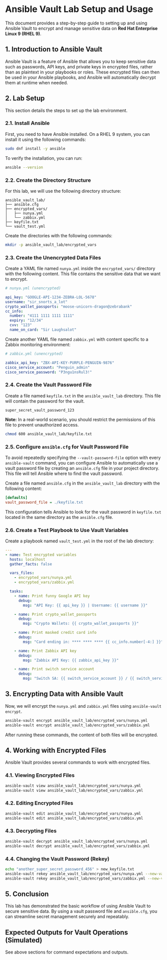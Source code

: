 # Ansible Vault Lab Setup and Usage

This document provides a step-by-step guide to setting up and using Ansible Vault to encrypt and manage sensitive data on **Red Hat Enterprise Linux 9 (RHEL 9)**.

## 1. Introduction to Ansible Vault

Ansible Vault is a feature of Ansible that allows you to keep sensitive data such as passwords, API keys, and private keys in encrypted files, rather than as plaintext in your playbooks or roles. These encrypted files can then be used in your Ansible playbooks, and Ansible will automatically decrypt them at runtime when needed.

## 2. Lab Setup

This section details the steps to set up the lab environment.

### 2.1. Install Ansible

First, you need to have Ansible installed. On a RHEL 9 system, you can install it using the following commands:

```bash
sudo dnf install -y ansible
```

To verify the installation, you can run:

```bash
ansible --version
```

### 2.2. Create the Directory Structure

For this lab, we will use the following directory structure:

```
ansible_vault_lab/
├── ansible.cfg
├── encrypted_vars/
│   ├── nunya.yml
│   └── zabbix.yml
├── keyfile.txt
└── vault_test.yml
```

Create the directories with the following commands:

```bash
mkdir -p ansible_vault_lab/encrypted_vars
```

### 2.3. Create the Unencrypted Data Files

Create a YAML file named `nunya.yml` inside the `encrypted_vars/` directory with the following content. This file contains the sensitive data that we want to encrypt.

```yaml
# nunya.yml (unencrypted)

api_key: "GOOGLE-API-1234-ZEBRA-LOL-5678"
username: "sir_snorts_a_lot"
crypto_wallet_passports: "moose-unicorn-dragon@zebrabank"
cc_info:
  number: "4111 1111 1111 1111"
  expiry: "12/34"
  cvv: "123"
  name_on_card: "Sir Laughsalot"
```

Create another YAML file named `zabbix.yml` with content specific to a Zabbix monitoring environment:

```yaml
# zabbix.yml (unencrypted)

zabbix_api_key: "ZBX-API-KEY-PURPLE-PENGUIN-9876"
cisco_service_account: "Penguin_admin"
cisco_service_password: "P3ngu1nsRul3!"
```

### 2.4. Create the Vault Password File

Create a file named `keyfile.txt` in the `ansible_vault_lab` directory. This file will contain the password for the vault.

```
super_secret_vault_password_123
```

**Note:** In a real-world scenario, you should restrict the permissions of this file to prevent unauthorized access.

```bash
chmod 600 ansible_vault_lab/keyfile.txt
```

### 2.5. Configure `ansible.cfg` for Vault Password File

To avoid repeatedly specifying the `--vault-password-file` option with every `ansible-vault` command, you can configure Ansible to automatically use a vault password file by creating an `ansible.cfg` file in your project directory. This file will tell Ansible where to find the vault password.

Create a file named `ansible.cfg` in the `ansible_vault_lab` directory with the following content:

```ini
[defaults]
vault_password_file = ./keyfile.txt
```

This configuration tells Ansible to look for the vault password in `keyfile.txt` located in the same directory as the `ansible.cfg` file.

### 2.6. Create a Test Playbook to Use Vault Variables

Create a playbook named `vault_test.yml` in the root of the lab directory:

```yaml
---
- name: Test encrypted variables
  hosts: localhost
  gather_facts: false

  vars_files:
    - encrypted_vars/nunya.yml
    - encrypted_vars/zabbix.yml

  tasks:
    - name: Print funny Google API key
      debug:
        msg: "API Key: {{ api_key }} | Username: {{ username }}"

    - name: Print crypto_wallet_passports
      debug:
        msg: "Crypto Wallets: {{ crypto_wallet_passports }}"

    - name: Print masked credit card info
      debug:
        msg: "Card ending in: **** **** **** {{ cc_info.number[-4:] }}"

    - name: Print Zabbix API key
      debug:
        msg: "Zabbix API Key: {{ zabbix_api_key }}"

    - name: Print switch service account
      debug:
        msg: "Switch SA: {{ switch_service_account }} / {{ switch_service_password }}"
```

## 3. Encrypting Data with Ansible Vault

Now, we will encrypt the `nunya.yml` and `zabbix.yml` files using `ansible-vault encrypt`.

```bash
ansible-vault encrypt ansible_vault_lab/encrypted_vars/nunya.yml
ansible-vault encrypt ansible_vault_lab/encrypted_vars/zabbix.yml
```

After running these commands, the content of both files will be encrypted.

## 4. Working with Encrypted Files

Ansible Vault provides several commands to work with encrypted files.

### 4.1. Viewing Encrypted Files

```bash
ansible-vault view ansible_vault_lab/encrypted_vars/nunya.yml
ansible-vault view ansible_vault_lab/encrypted_vars/zabbix.yml
```

### 4.2. Editing Encrypted Files

```bash
ansible-vault edit ansible_vault_lab/encrypted_vars/nunya.yml
ansible-vault edit ansible_vault_lab/encrypted_vars/zabbix.yml
```

### 4.3. Decrypting Files

```bash
ansible-vault decrypt ansible_vault_lab/encrypted_vars/nunya.yml
ansible-vault decrypt ansible_vault_lab/encrypted_vars/zabbix.yml
```

### 4.4. Changing the Vault Password (Rekey)

```bash
echo "another_super_secret_password_456" > new_keyfile.txt
ansible-vault rekey ansible_vault_lab/encrypted_vars/nunya.yml --new-vault-password-file new_keyfile.txt
ansible-vault rekey ansible_vault_lab/encrypted_vars/zabbix.yml --new-vault-password-file new_keyfile.txt
```

## 5. Conclusion

This lab has demonstrated the basic workflow of using Ansible Vault to secure sensitive data. By using a vault password file and `ansible.cfg`, you can streamline secret management securely and repeatably.

## Expected Outputs for Vault Operations (Simulated)

See above sections for command expectations and outputs.
